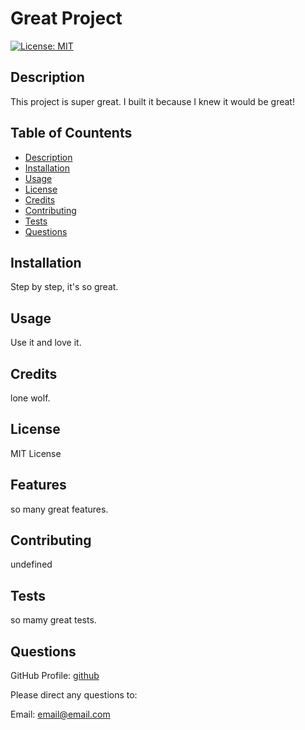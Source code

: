 
# Great Project
[![License: MIT](https://img.shields.io/badge/License-MIT-yellow.svg)](https://opensource.org/licenses/MIT)

## Description <a name="description"></a>
This project is super great. I built it because I knew it would be great!

## Table of Countents 
- [Description](#description)
- [Installation](#installation)
- [Usage](#usage)
- [License](#license)
- [Credits](#credits)
- [Contributing](#contributing)
- [Tests](#tests)
- [Questions](#questions)

## Installation <a name="installation"></a>
Step by step, it's so great.

## Usage <a name="usage"></a>
Use it and love it.

## Credits <a name="credits"></a>
lone wolf.

## License <a name="license"></a>
MIT License

## Features <a name="features"></a>
so many great features.

## Contributing <a name="contributing"></a>
undefined

## Tests <a name="tests"></a>
so mamy great tests.

## Questions <a name="questions"></a>

GitHub Profile: [github](https://github.com/github)

Please direct any questions to:

Email: email@email.com
